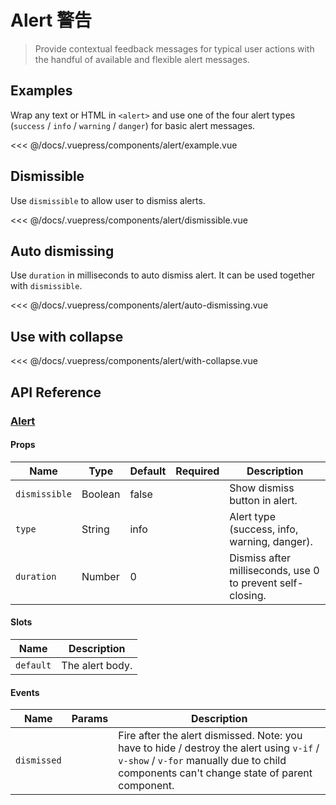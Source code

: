 # Alert 警告

> Provide contextual feedback messages for typical user actions with the handful of available and flexible alert messages.

## Examples

Wrap any text or HTML in `<alert>` and use one of the four alert types (`success` / `info` / `warning` / `danger`) for basic alert messages.

<alert-example/>

<<< @/docs/.vuepress/components/alert/example.vue

## Dismissible

Use `dismissible` to allow user to dismiss alerts.

<alert-dismissible/>

<<< @/docs/.vuepress/components/alert/dismissible.vue

## Auto dismissing

Use `duration` in milliseconds to auto dismiss alert. It can be used together with `dismissible`.

<alert-auto-dismissing/>

<<< @/docs/.vuepress/components/alert/auto-dismissing.vue

## Use with collapse

<alert-with-collapse/>

<<< @/docs/.vuepress/components/alert/with-collapse.vue

## API Reference

### [Alert](https://github.com/uiv-lib/uiv/blob/1.x/src/components/alert/Alert.vue)

#### Props

Name             | Type       | Default  | Required | Description
---------------- | ---------- | -------- | -------- | -----------------------
`dismissible`    | Boolean    | false    |          | Show dismiss button in alert.
`type`           | String     | info     |          | Alert type (success, info, warning, danger).
`duration`       | Number     | 0        |          | Dismiss after milliseconds, use 0 to prevent self-closing.

#### Slots

Name      | Description
--------- | -----------------------
`default` | The alert body.

#### Events

Name        | Params | Description
----------- | ------ | ---------------
`dismissed` |        | Fire after the alert dismissed. Note: you have to hide / destroy the alert using `v-if` / `v-show` / `v-for` manually due to child components can't change state of parent component.
